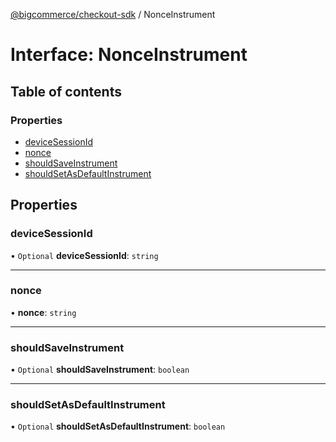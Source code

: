 [@bigcommerce/checkout-sdk](../README.md) / NonceInstrument

# Interface: NonceInstrument

## Table of contents

### Properties

- [deviceSessionId](NonceInstrument.md#devicesessionid)
- [nonce](NonceInstrument.md#nonce)
- [shouldSaveInstrument](NonceInstrument.md#shouldsaveinstrument)
- [shouldSetAsDefaultInstrument](NonceInstrument.md#shouldsetasdefaultinstrument)

## Properties

### deviceSessionId

• `Optional` **deviceSessionId**: `string`

___

### nonce

• **nonce**: `string`

___

### shouldSaveInstrument

• `Optional` **shouldSaveInstrument**: `boolean`

___

### shouldSetAsDefaultInstrument

• `Optional` **shouldSetAsDefaultInstrument**: `boolean`
